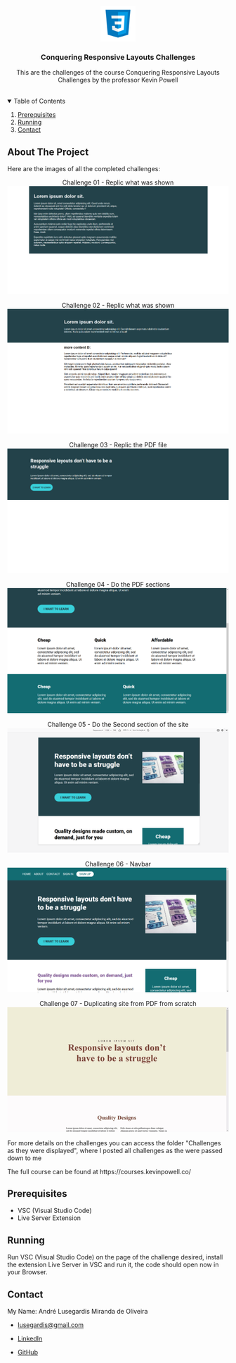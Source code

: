 <!-- PROJECT LOGO -->
<br />
<p align="center">
  <img src="_README.md/logo.png" alt="Logo" width="80" height="80">

  <h3 align="center">Conquering Responsive Layouts Challenges</h3>

  <p align="center">
    This are the challenges of the course Conquering Responsive Layouts Challenges by the professor Kevin Powell
    <br />
    <br />
  </p>
</p>



<!-- TABLE OF CONTENTS -->
<details open="open">
  <summary>Table of Contents</summary>
  <ol>
    <li><a href="#prerequisites">Prerequisites</a></li>
    <li><a href="#running">Running</a></li>
    <li><a href="#contact">Contact</a></li>
  </ol>
</details>



<!-- ABOUT THE PROJECT -->
## About The Project

<p>Here are the images of all the completed challenges:</p>

<p align="center">
  Challenge 01 - Replic what was shown
  <img src="_README.md/Completed/challenge01.png">
</p>
<p align="center">
  Challenge 02 - Replic what was shown
  <img src="_README.md/Completed/challenge02.png">
</p>
<p align="center">
  Challenge 03 - Replic the PDF file
  <img src="_README.md/Completed/challenge03.png">
</p>
<p align="center">
  Challenge 04 - Do the PDF sections
  <img src="_README.md/Completed/challenge04.png">
</p>
<p align="center">
  Challenge 05 - Do the Second section of the site
  <img src="_README.md/Completed/challenge05.png">
</p>
<p align="center">
  Challenge 06 - Navbar
  <img src="_README.md/Completed/challenge06.png">
</p>
<p align="center">
  Challenge 07 - Duplicating site from PDF from scratch
  <br />
  <img src="_README.md/Completed/challenge07.gif">
</p>

<p>For more details on the challenges you can access the folder "Challenges as they were displayed", where I posted all challenges as the were passed down to me</p>
<p>The full course can be found at https://courses.kevinpowell.co/</p>

## Prerequisites
  * VSC (Visual Studio Code)
  * Live Server Extension


## Running

Run VSC (Visual Studio Code) on the page of the challenge desired, install the extension Live Server in VSC and run it, the code should open now in your Browser.


## Contact

My Name: André Lusegardis Miranda de Oliveira

  * lusegardis@gmail.com

  * [LinkedIn](https://www.linkedin.com/in/andr%C3%A9-lusegardis/)

  * [GitHub](https://github.com/MestreALMO)
